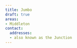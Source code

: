 ```yaml
---
title: Jumbo
draft: true
areas:
- Middleton
contact:
  addresses:
  - also known as the Junction
---
```


